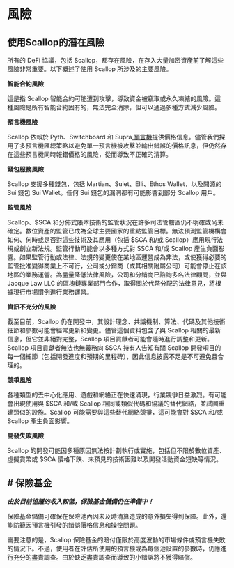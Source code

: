 # 風險

## 使用Scallop的潛在風險

所有的 DeFi 協議，包括 Scallop，都存在風險，在存入大量加密資產前了解這些風險非常重要。以下概述了使用 Scallop 所涉及的主要風險。

**智能合約風險**

這是指 Scallop 智能合約可能遭到攻擊，導致資金被竊取或永久凍結的風險。這種風險是所有智能合約固有的，無法完全消除，但可以通過多種方式減少風險。

**預言機風險**

Scallop 依賴於 Pyth、Switchboard 和 Supra[ 預言機](../protocol/oracles.md)提供價格信息。儘管我們採用了多預言機匯總策略以避免單一預言機被攻擊並輸出錯誤的價格訊息，但仍然存在這些預言機同時報錯價格的風險，從而導致不正確的清算。

**錢包服務風險**

Scallop 支援多種錢包，包括 Martian、Suiet、Elli、Ethos Wallet，以及開源的 Sui 錢包 Sui Wallet。任何 Sui 錢包的漏洞都有可能影響到部分 Scallop 用戶。

**監管風險**

Scallop、$SCA 和分佈式賬本技術的監管狀況在許多司法管轄區仍不明確或尚未確定。數位資產的監管已成為全球主要國家的重點監管目標。無法預測監管機構會如何、何時或是否對這些技術及其應用（包括 $SCA 和/或 Scallop）應用現行法規或創立新法規。監管行動可能會以多種方式對 $SCA 和/或 Scallop 產生負面影響。如果監管行動或法律、法規的變更使在某地區運營成為非法，或使獲得必要的監管批准變得商業上不可行，公司或分銷商（或其相關附屬公司）可能會停止在該地區的業務運營。為盡量降低法律風險，公司和分銷商已諮詢多名法律顧問，並與 Jacque Law LLC 的區塊鏈專業部門合作，取得關於代幣分配的法律意見，將根據現行市場慣例進行業務運營。

**資訊不充分的風險**

截至目前，Scallop 仍在開發中，其設計理念、共識機制、算法、代碼及其他技術細節和參數可能會經常更新和變更。儘管這個資料包含了與 Scallop 相關的最新信息，但它並非絕對完整，Scallop 項目貢獻者可能會隨時進行調整和更新。Scallop 項目貢獻者無法也無義務向 $SCA 持有人告知有關 Scallop 開發項目的每一個細節（包括開發進度和預期的里程碑），因此信息披露不足是不可避免且合理的。

**競爭風險**

各種類型的去中心化應用、遊戲和網絡正在快速涌現，行業競爭日益激烈。有可能會出現使用與 $SCA 和/或 Scallop 相同或類似代碼和協議的替代網絡，並試圖重建類似的設施。Scallop 可能需要與這些替代網絡競爭，這可能會對 $SCA 和/或 Scallop 產生負面影響。

**開發失敗風險**

Scallop 的開發可能因多種原因無法按計劃執行或實施，包括但不限於數位資產、虛擬貨幣或 $SCA 價格下跌、未預見的技術困難以及開發活動資金短缺等情況。

## # 保險基金

_**由於目前協議的收入較低，保險基金儲備仍在準備中！**_

保險基金儲備可確保在保險池內因未及時清算造成的意外損失得到保障。此外，還能防範因預言機引發的錯誤價格信息和操控問題。

需要注意的是，Scallop 保險基金的賠付僅限於高度波動的市場條件或預言機失敗的情況下。不過，使用者在評估所使用的預言機或為每個池設置的參數時，仍應進行充分的盡責調查。由於缺乏盡責調查而導致的小錯誤將不獲得賠償。

